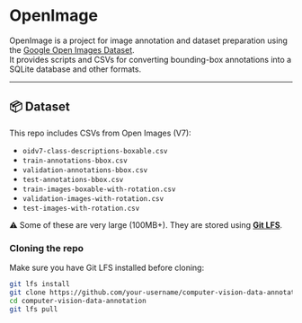 # OpenImage

OpenImage is a project for image annotation and dataset preparation using the [Google Open Images Dataset](https://storage.googleapis.com/openimages/web/index.html).  
It provides scripts and CSVs for converting bounding-box annotations into a SQLite database and other formats.

---

## 📦 Dataset

This repo includes CSVs from Open Images (V7):

- `oidv7-class-descriptions-boxable.csv`
- `train-annotations-bbox.csv`
- `validation-annotations-bbox.csv`
- `test-annotations-bbox.csv`
- `train-images-boxable-with-rotation.csv`
- `validation-images-with-rotation.csv`
- `test-images-with-rotation.csv`

⚠️ Some of these are very large (100MB+). They are stored using **[Git LFS](https://git-lfs.com/)**.  

### Cloning the repo

Make sure you have Git LFS installed before cloning:

```bash
git lfs install
git clone https://github.com/your-username/computer-vision-data-annotation.git
cd computer-vision-data-annotation
git lfs pull
